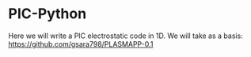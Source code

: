 # PIC-Python

Here we will write a PIC electrostatic code in 1D. We will take as a basis: https://github.com/gsara798/PLASMAPP-0.1
